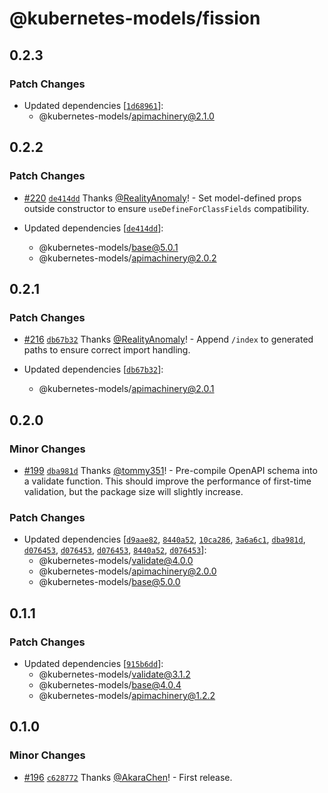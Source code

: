 # @kubernetes-models/fission

## 0.2.3

### Patch Changes

- Updated dependencies [[`1d68961`](https://github.com/tommy351/kubernetes-models-ts/commit/1d68961f1832866716e01992f70d90b161b58e81)]:
  - @kubernetes-models/apimachinery@2.1.0

## 0.2.2

### Patch Changes

- [#220](https://github.com/tommy351/kubernetes-models-ts/pull/220) [`de414dd`](https://github.com/tommy351/kubernetes-models-ts/commit/de414ddbb16d37da1e88c2aacb5ce4f57cec2d02) Thanks [@RealityAnomaly](https://github.com/RealityAnomaly)! - Set model-defined props outside constructor to ensure `useDefineForClassFields` compatibility.

- Updated dependencies [[`de414dd`](https://github.com/tommy351/kubernetes-models-ts/commit/de414ddbb16d37da1e88c2aacb5ce4f57cec2d02)]:
  - @kubernetes-models/base@5.0.1
  - @kubernetes-models/apimachinery@2.0.2

## 0.2.1

### Patch Changes

- [#216](https://github.com/tommy351/kubernetes-models-ts/pull/216) [`db67b32`](https://github.com/tommy351/kubernetes-models-ts/commit/db67b3253d21d4247a50109ef9f18c2345d7ce7f) Thanks [@RealityAnomaly](https://github.com/RealityAnomaly)! - Append `/index` to generated paths to ensure correct import handling.

- Updated dependencies [[`db67b32`](https://github.com/tommy351/kubernetes-models-ts/commit/db67b3253d21d4247a50109ef9f18c2345d7ce7f)]:
  - @kubernetes-models/apimachinery@2.0.1

## 0.2.0

### Minor Changes

- [#199](https://github.com/tommy351/kubernetes-models-ts/pull/199) [`dba981d`](https://github.com/tommy351/kubernetes-models-ts/commit/dba981d0fab843e0c772bff7b1833acde9a59995) Thanks [@tommy351](https://github.com/tommy351)! - Pre-compile OpenAPI schema into a validate function. This should improve the performance of first-time validation, but the package size will slightly increase.

### Patch Changes

- Updated dependencies [[`d9aae82`](https://github.com/tommy351/kubernetes-models-ts/commit/d9aae82c62a461fe68ea0521b8e99b7c20777251), [`8440a52`](https://github.com/tommy351/kubernetes-models-ts/commit/8440a52b6a04af52ab0f28ccfa7794953b469b91), [`10ca286`](https://github.com/tommy351/kubernetes-models-ts/commit/10ca28636e33fb3f3611feaef00ff536e7b0d874), [`3a6a6c1`](https://github.com/tommy351/kubernetes-models-ts/commit/3a6a6c1141d4fcfd627bb1e2b2f62522ccd5f483), [`dba981d`](https://github.com/tommy351/kubernetes-models-ts/commit/dba981d0fab843e0c772bff7b1833acde9a59995), [`d076453`](https://github.com/tommy351/kubernetes-models-ts/commit/d076453fa50650d7f99426048a6b583df0abaeaf), [`d076453`](https://github.com/tommy351/kubernetes-models-ts/commit/d076453fa50650d7f99426048a6b583df0abaeaf), [`d076453`](https://github.com/tommy351/kubernetes-models-ts/commit/d076453fa50650d7f99426048a6b583df0abaeaf), [`8440a52`](https://github.com/tommy351/kubernetes-models-ts/commit/8440a52b6a04af52ab0f28ccfa7794953b469b91), [`d076453`](https://github.com/tommy351/kubernetes-models-ts/commit/d076453fa50650d7f99426048a6b583df0abaeaf)]:
  - @kubernetes-models/validate@4.0.0
  - @kubernetes-models/apimachinery@2.0.0
  - @kubernetes-models/base@5.0.0

## 0.1.1

### Patch Changes

- Updated dependencies [[`915b6dd`](https://github.com/tommy351/kubernetes-models-ts/commit/915b6dd8fb5e9d046dc7f7b654f72eea5e97391e)]:
  - @kubernetes-models/validate@3.1.2
  - @kubernetes-models/base@4.0.4
  - @kubernetes-models/apimachinery@1.2.2

## 0.1.0

### Minor Changes

- [#196](https://github.com/tommy351/kubernetes-models-ts/pull/196) [`c628772`](https://github.com/tommy351/kubernetes-models-ts/commit/c6287722b5724824c87edc9f6ecbfd68ddf92217) Thanks [@AkaraChen](https://github.com/AkaraChen)! - First release.
